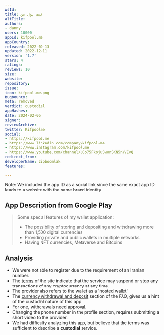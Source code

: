 ```yaml
---
wsId: 
title: کیف پول من
altTitle: 
authors:
- danny
users: 10000
appId: kifpool.me
appCountry: 
released: 2022-09-13
updated: 2022-12-11
version: '1.7'
stars: 4
ratings: 
reviews: 10
size: 
website: 
repository: 
issue: 
icon: kifpool.me.png
bugbounty: 
meta: removed
verdict: custodial
appHashes: 
date: 2024-02-05
signer: 
reviewArchive: 
twitter: Kifpoolme
social:
- https://kifpool.me
- https://www.linkedin.com/company/kifpool-me
- https://www.instagram.com/kifpool.me
- https://www.youtube.com/channel/UCo75FkojuSwonSKN5nVVEvQ
redirect_from: 
developerName: zipboomlak
features: 

---
```


Note: We included the app ID as a social link since the same exact app ID leads to a website with the same brand identity.

## App Description from Google Play

> Some special features of my wallet application:
> - The possibility of storing and depositing and withdrawing more than 1,500 digital currencies
> - Providing private and public wallets in multiple networks
> - Having NFT currencies, Metaverse and Bitcoins

## Analysis 

- We were not able to register due to the requirement of an Iranian number.
- The [terms](https://kifpool.me/terms) of the site indicate that the service may suspend or stop any transactions of any cryptocurrency at any time.
- The provider also refers to the wallet as a 'hosted wallet'
- The [currency withdrawal and deposit](https://kifpool.me/faq) section of the FAQ, gives us a hint of the custodial nature of this app. 
- For one, withdrawals need approval. 
- Changing the phone number in the profile section, requires submitting a short video to the provider. 
- We had difficulty analyzing this app, but believe that the terms was sufficient to describe a **custodial** service.
